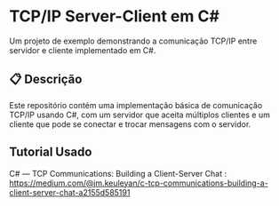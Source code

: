 # TCP/IP Server-Client em C#

Um projeto de exemplo demonstrando a comunicação TCP/IP entre servidor e cliente implementado em C#.

## 📋 Descrição

Este repositório contém uma implementação básica de comunicação TCP/IP usando C#, com um servidor que aceita múltiplos clientes e um cliente que pode se conectar e trocar mensagens com o servidor.

## Tutorial Usado

C# — TCP Communications: Building a Client-Server Chat : https://medium.com/@jm.keuleyan/c-tcp-communications-building-a-client-server-chat-a2155d585191
